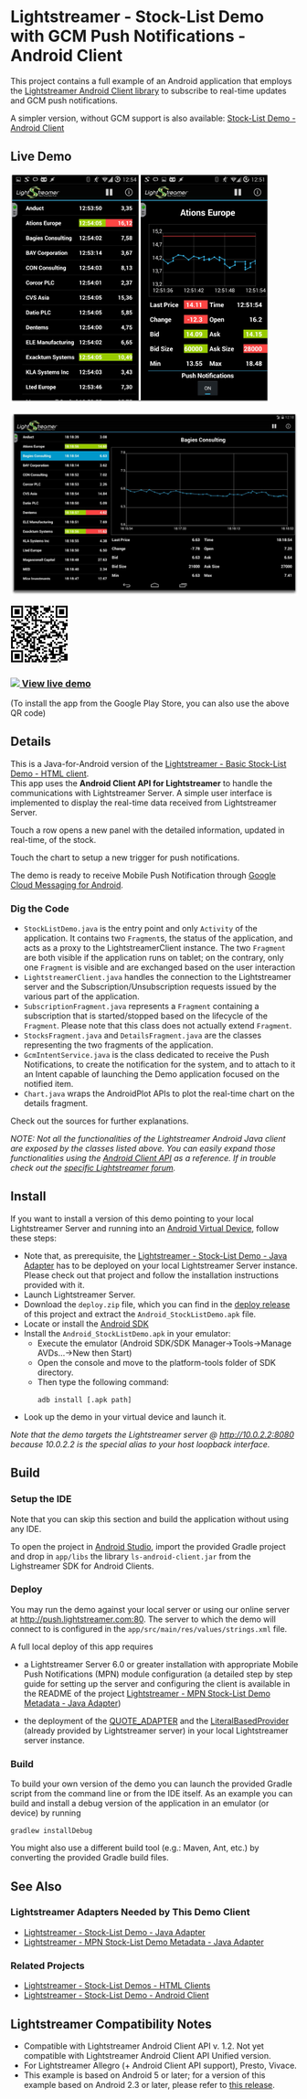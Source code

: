 # Lightstreamer - Stock-List Demo with GCM Push Notifications - Android Client


This project contains a full example of an Android application that employs the [Lightstreamer Android Client library](http://www.lightstreamer.com/docs/client_android_api/index.html)
to subscribe to real-time updates and GCM push notifications.

A simpler version, without GCM support is also available: [Stock-List Demo - Android Client](https://github.com/Lightstreamer/Lightstreamer-example-AdvStockList-client-android)


## Live Demo

[![screenshot](screen_android_large.png)](https://play.google.com/store/apps/details?id=com.lightstreamer.demo.android)
 
[![tablet screenshot](screen_android_tablet.png)](https://play.google.com/store/apps/details?id=com.lightstreamer.demo.android)

![QR](qrcode.png)

### [![](http://demos.lightstreamer.com/site/img/play.png) View live demo](https://market.android.com/details?id=com.lightstreamer.demo.android)
(To install the app from the Google Play Store, you can also use the above QR code)


## Details

This is a Java-for-Android version of the [Lightstreamer - Basic Stock-List Demo - HTML client](https://github.com/Lightstreamer/Lightstreamer-example-StockList-client-javascript#basic-stock-list-demo---html-client).<br>
This app uses the <b>Android Client API for Lightstreamer</b> to handle the communications with Lightstreamer Server. A simple user interface is implemented to display the real-time data received from Lightstreamer Server.<br>

Touch a row opens a new panel with the detailed information, updated in real-time, of the stock.

Touch the chart to setup a new trigger for push notifications.
    
The demo is ready to receive Mobile Push Notification through [Google Cloud Messaging for Android](https://developer.android.com/google/gcm/index.html).

### Dig the Code

* `StockListDemo.java` is the entry point and only `Activity` of the application. It contains two `Fragment`s, the status of
the application, and acts as a proxy to the LightstreamerClient instance. The two `Fragment` are both visible if the application
runs on tablet; on the contrary, only one `Fragment` is visible and are exchanged based on the user interaction
* `LightstreamerClient.java` handles the connection to the Lightstreamer server and the Subscription/Unsubscription requests
issued by the various part of the application.
* `SubscriptionFragment.java` represents a `Fragment` containing a subscription that is started/stopped based on the lifecycle of 
the `Fragment`. Please note that this class does not actually extend `Fragment`.
* `StocksFragment.java` and `DetailsFragment.java` are the classes representing the two fragments of the application. 
* `GcmIntentService.java` is the class dedicated to receive the Push Notifications, to create the notification for the system, and 
to attach to it an Intent capable of launching the Demo application focused on the notified item.
* `Chart.java` wraps the AndroidPlot APIs to plot the real-time chart on the details fragment.


Check out the sources for further explanations.
  
*NOTE: Not all the functionalities of the Lightstreamer Android Java client are exposed by the classes listed above. You can easily expand those functionalities using the [Android Client API](http://www.lightstreamer.com/docs/client_android_api/index.html) as a reference. If in trouble check out the [specific Lightstreamer forum](http://forums.lightstreamer.com/forumdisplay.php?33-Android-Client-API).*

## Install

If you want to install a version of this demo pointing to your local Lightstreamer Server and running into 
an [Android Virtual Device](http://developer.android.com/tools/devices/emulator.html), follow these steps:

* Note that, as prerequisite, the [Lightstreamer - Stock-List Demo - Java Adapter](https://github.com/Lightstreamer/Lightstreamer-example-Stocklist-adapter-java) 
has to be deployed on your local Lightstreamer Server instance. Please check out that project and follow the installation 
instructions provided with it. 
* Launch Lightstreamer Server.
* Download the `deploy.zip` file, which you can find in the [deploy release](https://github.com/Lightstreamer/Lightstreamer-example-MPNStockList-client-android/releases) 
of this project and extract the `Android_StockListDemo.apk` file.
* Locate or install the [Android SDK](http://developer.android.com/sdk/index.html)
* Install the `Android_StockListDemo.apk` in your emulator:
  * Execute the emulator (Android SDK/SDK Manager->Tools->Manage AVDs...->New then Start)
  * Open the console and move to the platform-tools folder of SDK directory.
  * Then type the following command:
    ```
    adb install [.apk path]
    ```
* Look up the demo in your virtual device and launch it.

*Note that the demo targets the Lightstreamer server @ http://10.0.2.2:8080 because 10.0.2.2 is the special alias to your host loopback interface.*

## Build

### Setup the IDE

Note that you can skip this section and build the application without using any IDE. 

To open the project in [Android Studio](https://developer.android.com/sdk/installing/studio.html), import the provided Gradle project and drop in `app/libs` the library `ls-android-client.jar` from the Lighstreamer SDK for Android Clients.

### Deploy
  
You may run the demo against your local server or using our online server at http://push.lightstreamer.com:80. The server to which the demo will connect to is configured in the `app/src/main/res/values/strings.xml` file.

A full local deploy of this app requires 

* a Lightstreamer Server 6.0 or greater installation with appropriate Mobile Push Notifications (MPN) module configuration (a detailed step by step guide for setting up the server and configuring the client is available in the README of the project [Lightstreamer - MPN Stock-List Demo Metadata - Java Adapter](https://github.com/Lightstreamer/Lightstreamer-example-MPNStockListMetadata-adapter-java))

* the deployment of the [QUOTE_ADAPTER](https://github.com/Lightstreamer/Lightstreamer-example-Stocklist-adapter-java) and the [LiteralBasedProvider](https://github.com/Lightstreamer/Lightstreamer-example-ReusableMetadata-adapter-java) (already provided by Lightstreamer server) in your local Lightstreamer server instance.

### Build

To build your own version of the demo you can launch the provided Gradle script from the command line or from the IDE itself.
As an example you can build and install a debug version of the application in an emulator (or device) by running
```
gradlew installDebug
```

You might also use a different build tool (e.g.: Maven, Ant, etc.) by converting the provided Gradle build files.

## See Also

### Lightstreamer Adapters Needed by This Demo Client

* [Lightstreamer - Stock-List Demo - Java Adapter](https://github.com/Lightstreamer/Lightstreamer-example-Stocklist-adapter-java)
* [Lightstreamer - MPN Stock-List Demo Metadata - Java Adapter](https://github.com/Lightstreamer/Lightstreamer-example-MPNStockListMetadata-adapter-java)

### Related Projects

* [Lightstreamer - Stock-List Demos - HTML Clients](https://github.com/Lightstreamer/Lightstreamer-example-Stocklist-client-javascript)
* [Lightstreamer - Stock-List Demo - Android Client](https://github.com/Lightstreamer/Lightstreamer-example-AdvStockList-client-android)

## Lightstreamer Compatibility Notes

* Compatible with Lightstreamer Android Client API v. 1.2. Not yet compatible with Lightstreamer Android Client API Unified version.
* For Lightstreamer Allegro (+ Android Client API support), Presto, Vivace.
* This example is based on Android 5 or later; for a version of this example based on Android 2.3 or later, please refer to [this release](https://github.com/Lightstreamer/Lightstreamer-example-MPNStockList-client-android/releases/tag/last-eclipse-based).
